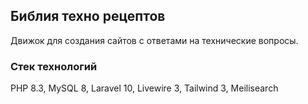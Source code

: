 ## Библия техно рецептов

Движок для создания сайтов с ответами на технические вопросы.

### Стек технологий

PHP 8.3, MySQL 8, Laravel 10, Livewire 3, Tailwind 3, Meilisearch
